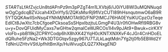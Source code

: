 $START$sLfAfZvjcUn8tdAPnPz9m3pPZgT4m1LXVbj6/iJ0iYU8Wl3uMQNNuqdwOgCgdcqBZVJcah4XDnYfyS/ZQKsMsrRj9flVzCUTl89hHsnqutmwO6aB9R5YTQQKAwIlSnNsq4YNhMjNMOTAt9D/FNP2tMCJ76HA0EYsiKUCpzOzTeqeEdICt8JwXtc7cbCfgoePCksoaSsSHpxIbzjtuLGmgP4U3/r0fiOHwRfI9RBG8vu+y+DovQFUidMyCaxs7wGHtw2qmalCeWJRCOs1I4v9pJAt9+Bwuk+cirKXYvIoFb+pbB19kjZCPRYCodp6hX8hXK42YqH0cKNTXNXKvF4cJGr4CnHDoELdQRuhe5FzNa2+Wk3DTGGtqv5zgy967U7TJLkLaqtMdn7Yg2tj0fb5EBWd2YTdNnUZHtvVStUpfhItBmXp/HuWvuqDLQZ7XNxg$END$